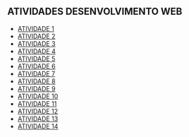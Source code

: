 ## ATIVIDADES DESENVOLVIMENTO WEB 

- [ATIVIDADE 1 ](https://esterzinha07.github.io/atividade.01/)
- [ATIVIDADE 2 ](https://esterzinha07.github.io/atividade.02/)
- [ATIVIDADE 3 ](https://esterzinha07.github.io/Atividade.03/)
- [ATIVIDADE 4 ](https://esterzinha07.github.io/Atividade.04/)
- [ATIVIDADE 5 ]()
- [ATIVIDADE 6 ]()
- [ATIVIDADE 7 ]()
- [ATIVIDADE 8 ]()
- [ATIVIDADE 9 ]()
- [ATIVIDADE 10 ]()
- [ATIVIDADE 11 ]()
- [ATIVIDADE 12 ]()
- [ATIVIDADE 13 ]()
- [ATIVIDADE 14 ]()
